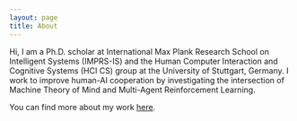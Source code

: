 ```yaml
---
layout: page
title: About
---
```



Hi, I am a Ph.D. scholar at International Max Plank Research School on Intelligent Systems (IMPRS-IS) and the Human Computer Interaction and Cognitive Systems (HCI CS) group at the University of Stuttgart, Germany. 
I work to improve human-AI cooperation by investigating the intersection of Machine Theory of Mind and Multi-Agent Reinforcement Learning.

You can find more about my work [here](https://www.perceptualui.org/people/ruhdorfer/).

